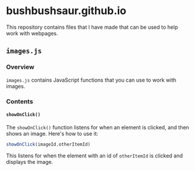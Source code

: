 # bushbushsaur.github.io
This repository contains files that I have made that can be used to help work with webpages.
## `images.js`
### Overview
`images.js` contains JavaScript functions that you can use to work with images.
### Contents
#### `showOnClick()`
The `showOnClick()` function listens for when an element is clicked, and then shows an image. Here's how to use it:
```javascript
showOnClick(imageId,otherItemId)
```
This listens for when the element with an id of `otherItemId` is clicked and displays the image.
